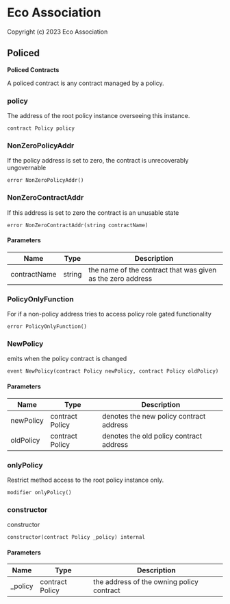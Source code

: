 # Eco Association

Copyright (c) 2023 Eco Association

## Policed

**Policed Contracts**

A policed contract is any contract managed by a policy.

### policy

The address of the root policy instance overseeing this instance.

  ```solidity
  contract Policy policy
  ```

### NonZeroPolicyAddr

If the policy address is set to zero, the contract is unrecoverably ungovernable

  ```solidity
  error NonZeroPolicyAddr()
  ```

### NonZeroContractAddr

If this address is set to zero the contract is an unusable state

  ```solidity
  error NonZeroContractAddr(string contractName)
  ```
#### Parameters

| Name | Type | Description |
| ---- | ---- | ----------- |
| contractName | string | the name of the contract that was given as the zero address |

### PolicyOnlyFunction

For if a non-policy address tries to access policy role gated functionality

  ```solidity
  error PolicyOnlyFunction()
  ```

### NewPolicy

emits when the policy contract is changed

  ```solidity
  event NewPolicy(contract Policy newPolicy, contract Policy oldPolicy)
  ```
#### Parameters

| Name | Type | Description |
| ---- | ---- | ----------- |
| newPolicy | contract Policy | denotes the new policy contract address |
| oldPolicy | contract Policy | denotes the old policy contract address |

### onlyPolicy

Restrict method access to the root policy instance only.

  ```solidity
  modifier onlyPolicy()
  ```

### constructor

constructor

  ```solidity
  constructor(contract Policy _policy) internal
  ```
#### Parameters

| Name | Type | Description |
| ---- | ---- | ----------- |
| _policy | contract Policy | the address of the owning policy contract |

